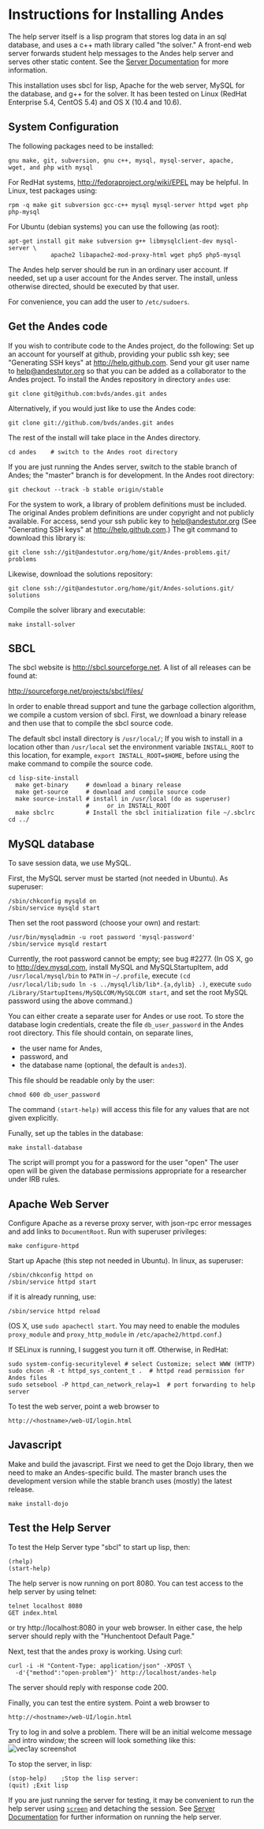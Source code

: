 # Instructions for Installing Andes #

The help server itself is a lisp program that stores log data in an 
sql database, and uses a c++ math library called "the solver." 
A front-end web server forwards student help messages
to the Andes help server and serves other static content.
See the [Server Documentation](server.md) for more information.

This installation uses sbcl for lisp, Apache for the web server, MySQL for
the database, and g++ for the solver.  It has been tested on Linux (RedHat 
Enterprise 5.4, CentOS 5.4) and OS X (10.4 and 10.6).

## System Configuration ##

The following packages need to be installed:

    gnu make, git, subversion, gnu c++, mysql, mysql-server, apache, 
    wget, and php with mysql

For RedHat systems, <http://fedoraproject.org/wiki/EPEL> may be helpful. 
In Linux, test packages using:

    rpm -q make git subversion gcc-c++ mysql mysql-server httpd wget php php-mysql

For Ubuntu (debian systems) you can use the following (as root):

    apt-get install git make subversion g++ libmysqlclient-dev mysql-server \
                apache2 libapache2-mod-proxy-html wget php5 php5-mysql

The Andes help server should be run in an ordinary user account. 
If needed,  set up a user account for the Andes server.  The install,
unless otherwise directed, should be executed by that user. 

For convenience, you can add the user to `/etc/sudoers`.

## Get the Andes code ##

If you wish to contribute code to the Andes project, do the following:
Set up an account for yourself at github, providing your public ssh key;
see "Generating SSH keys" at <http://help.github.com>.
Send your git user name to <help@andestutor.org> so that you can be
added as a collaborator to the Andes project.
To install the Andes repository in directory `andes` use:

    git clone git@github.com:bvds/andes.git andes

Alternatively, if you would just like to use the Andes code:

    git clone git://github.com/bvds/andes.git andes

The rest of the install will take place in the Andes directory.

    cd andes    # switch to the Andes root directory

If you are just running the Andes server, switch to the stable
branch of Andes;  the "master" branch is for development.
In the Andes root directory:

    git checkout --track -b stable origin/stable

For the system to work, a library of problem definitions 
must be included.  The original Andes problem definitions
are under copyright and not publicly available.  For access,
send your ssh public key to help@andestutor.org
(See "Generating SSH keys" at <http://help.github.com>.)
The git command to download this library is:

    git clone ssh://git@andestutor.org/home/git/Andes-problems.git/ problems

Likewise, download the solutions repository:

    git clone ssh://git@andestutor.org/home/git/Andes-solutions.git/ solutions

Compile the solver library and executable:

    make install-solver

## SBCL ##

The sbcl website is <http://sbcl.sourceforge.net>.
A list of all releases can be found at:

  http://sourceforge.net/projects/sbcl/files/

In order to enable thread support and tune the garbage collection 
algorithm, we compile a custom version of sbcl.  First, we download
a binary release and then use that to compile the sbcl source code.

The default sbcl install directory is `/usr/local/`;
If you wish to install in a location other than `/usr/local`
set the environment variable `INSTALL_ROOT` to this location,
for example, `export INSTALL_ROOT=$HOME`, before using the make
command to compile the source code.

    cd lisp-site-install
      make get-binary     # download a binary release
      make get-source     # download and compile source code
      make source-install # install in /usr/local (do as superuser) 
                          #     or in INSTALL_ROOT 
      make sbclrc         # Install the sbcl initialization file ~/.sbclrc
    cd ../


## MySQL database ##

To save session data, we use MySQL. 

First, the MySQL server must be started (not needed in Ubuntu).
As superuser:

    /sbin/chkconfig mysqld on
    /sbin/service mysqld start

Then set the root password (choose your own) and restart:

    /usr/bin/mysqladmin -u root password 'mysql-password'
    /sbin/service mysqld restart

Currently, the root password cannot be empty; see bug #2277.
(In OS X, go to <http://dev.mysql.com>, install MySQL and MySQLStartupItem,
add `/usr/local/mysql/bin` to `PATH` in `~/.profile`,
execute `(cd /usr/local/lib;sudo ln -s ../mysql/lib/lib*.{a,dylib} .)`,
execute `sudo /Library/StartupItems/MySQLCOM/MySQLCOM start`, and
set the root MySQL password using the above command.) 

You can either create a separate user for Andes or use root.
To store the database login credentials, create the file
`db_user_password` in the Andes root directory.
This file should contain, on separate lines,

* the user name for Andes,
* password, and 
* the database name (optional, the default is `andes3`).

This file should be readable only by the user:

    chmod 600 db_user_password

The command `(start-help)` will access this file for any values
that are not given explicitly.

Funally, set up the tables in the database:

    make install-database

The script will prompt you for a password for the user "open"
The user open will be given the database permissions appropriate
for a researcher under IRB rules.

## Apache Web Server ##

Configure Apache as a reverse proxy server, with json-rpc 
error messages and add links to `DocumentRoot`.
Run with superuser privileges:

    make configure-httpd 

Start up Apache (this step not needed in Ubuntu).  In linux, as superuser:

    /sbin/chkconfig httpd on
    /sbin/service httpd start

if it is already running, use:

    /sbin/service httpd reload

(OS X, use `sudo apachectl start`.  You may need to enable the modules
`proxy_module` and `proxy_http_module` in `/etc/apache2/httpd.conf`.)

If SELinux is running, I suggest you turn it off.  Otherwise, in RedHat:

    sudo system-config-securitylevel # select Customize; select WWW (HTTP)
    sudo chcon -R -t httpd_sys_content_t .  # httpd read permission for Andes files
    sudo setsebool -P httpd_can_network_relay=1  # port forwarding to help server

To test the web server, point a web browser to 

    http://<hostname>/web-UI/login.html

## Javascript ##

Make and build the javascript.  First we need to get 
the Dojo library, then we need to make an Andes-specific
build.  The master branch uses the development version
while the stable branch uses (mostly) the latest release.

    make install-dojo

## Test the Help Server ##

To test the Help Server type "sbcl" to start up lisp, then:

    (rhelp)
    (start-help)

The help server is now running on port 8080.
You can test access to the help server by using telnet:

    telnet localhost 8080
    GET index.html

or try http://localhost:8080 in your web browser.  In either case, the
help server should reply with the "Hunchentoot Default Page."

Next, test that the andes proxy is working.  Using curl:

    curl -i -H "Content-Type: application/json" -XPOST \
      -d'{"method":"open-problem"}' http://localhost/andes-help

The server should reply with response code 200.

Finally, you can test the entire system.  Point a web browser to 

    http://<hostname>/web-UI/login.html

Try to log in and solve a problem.  There will be an initial 
welcome message and intro window;  the screen will look something like
this:  ![vec1ay screenshot](vec1ay-screenshot.png) 

To stop the server, in lisp:

    (stop-help)    ;Stop the lisp server:
    (quit) ;Exit lisp

If you are just running the server for testing, it may be convenient
to run the help server using
[`screen`](https://www.gnu.org/software/screen)
and detaching the session.
See [Server Documentation](server.md) for further information
on running the help server.
